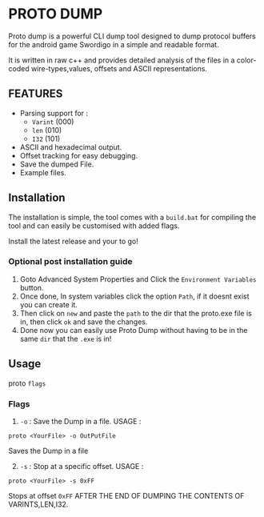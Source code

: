 # PROTO DUMP
Proto dump is a powerful CLI dump tool designed to dump protocol buffers for the android game Swordigo in a simple and readable format.

It is written in raw c++ and provides detailed analysis of the files in a color-coded wire-types,values, offsets and ASCII representations.

## FEATURES

- Parsing support for :
    - `Varint` (000)
    - `len` (010)
    - `I32` (101)
- ASCII and hexadecimal output.
- Offset tracking for easy debugging.
- Save the dumped File.
- Example files.

## Installation

The installation is simple, the tool comes with a `build.bat` for compiling the tool and can easily be customised with added flags.

Install the latest release and your to go!

### Optional post installation guide

1. Goto Advanced System Properties and Click the `Environment Variables` button.
2. Once done, In system variables click the option `Path`, if it doesnt exist you can create it.
3. Then click on `new` and paste the `path` to the dir that the proto.exe file is in, then click `ok` and save the changes.
4. Done now you can easily use Proto Dump without having to be in the same `dir` that the `.exe` is in!

## Usage

proto <filename> `flags`

### Flags

1. ``-o`` : Save the Dump in a file.
USAGE :

```
proto <YourFile> -o OutPutFile
```
Saves the Dump in a file


2. ``-s`` : Stop at a specific offset.
USAGE :

```
proto <YourFile> -s 0xFF
```

Stops at offset `0xFF` AFTER THE END OF DUMPING THE CONTENTS OF VARINTS,LEN,I32.
